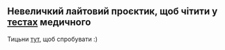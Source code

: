 ## Невеличкий лайтовий проєктик, щоб чітити у [тестах](http://tests.if.ua) медичного 

Тицьни [тут](https://maxkliuba.github.io/demo-tests-cheat/), щоб спробувати :)